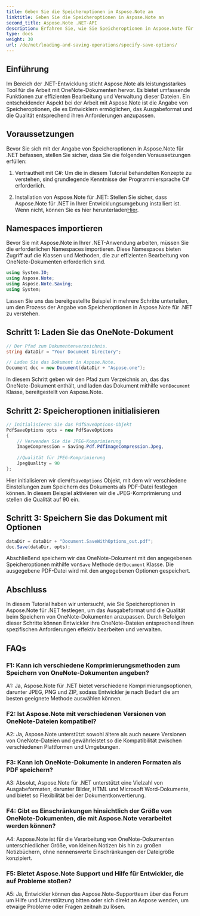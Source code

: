 ```yaml
---
title: Geben Sie die Speicheroptionen in Aspose.Note an
linktitle: Geben Sie die Speicheroptionen in Aspose.Note an
second_title: Aspose.Note .NET-API
description: Erfahren Sie, wie Sie Speicheroptionen in Aspose.Note für .NET festlegen, um das Ausgabeformat und die Qualität von OneNote-Dokumenten anzupassen.
type: docs
weight: 30
url: /de/net/loading-and-saving-operations/specify-save-options/
---
```

## Einführung

Im Bereich der .NET-Entwicklung sticht Aspose.Note als leistungsstarkes Tool für die Arbeit mit OneNote-Dokumenten hervor. Es bietet umfassende Funktionen zur effizienten Bearbeitung und Verwaltung dieser Dateien. Ein entscheidender Aspekt bei der Arbeit mit Aspose.Note ist die Angabe von Speicheroptionen, die es Entwicklern ermöglichen, das Ausgabeformat und die Qualität entsprechend ihren Anforderungen anzupassen.

## Voraussetzungen

Bevor Sie sich mit der Angabe von Speicheroptionen in Aspose.Note für .NET befassen, stellen Sie sicher, dass Sie die folgenden Voraussetzungen erfüllen:

1. Vertrautheit mit C#: Um die in diesem Tutorial behandelten Konzepte zu verstehen, sind grundlegende Kenntnisse der Programmiersprache C# erforderlich.
   
2.  Installation von Aspose.Note für .NET: Stellen Sie sicher, dass Aspose.Note für .NET in Ihrer Entwicklungsumgebung installiert ist. Wenn nicht, können Sie es hier herunterladen[Hier](https://releases.aspose.com/note/net/).

## Namespaces importieren

Bevor Sie mit Aspose.Note in Ihrer .NET-Anwendung arbeiten, müssen Sie die erforderlichen Namespaces importieren. Diese Namespaces bieten Zugriff auf die Klassen und Methoden, die zur effizienten Bearbeitung von OneNote-Dokumenten erforderlich sind.

```csharp
using System.IO;
using Aspose.Note;
using Aspose.Note.Saving;
using System;
```

Lassen Sie uns das bereitgestellte Beispiel in mehrere Schritte unterteilen, um den Prozess der Angabe von Speicheroptionen in Aspose.Note für .NET zu verstehen.

## Schritt 1: Laden Sie das OneNote-Dokument

```csharp
// Der Pfad zum Dokumentenverzeichnis.
string dataDir = "Your Document Directory";

// Laden Sie das Dokument in Aspose.Note.
Document doc = new Document(dataDir + "Aspose.one");
```

 In diesem Schritt geben wir den Pfad zum Verzeichnis an, das das OneNote-Dokument enthält, und laden das Dokument mithilfe von`Document` Klasse, bereitgestellt von Aspose.Note.

## Schritt 2: Speicheroptionen initialisieren

```csharp
// Initialisieren Sie das PdfSaveOptions-Objekt
PdfSaveOptions opts = new PdfSaveOptions
{
    // Verwenden Sie die JPEG-Komprimierung
    ImageCompression = Saving.Pdf.PdfImageCompression.Jpeg,
    
    //Qualität für JPEG-Komprimierung
    JpegQuality = 90
};
```

 Hier initialisieren wir die`PdfSaveOptions` Objekt, mit dem wir verschiedene Einstellungen zum Speichern des Dokuments als PDF-Datei festlegen können. In diesem Beispiel aktivieren wir die JPEG-Komprimierung und stellen die Qualität auf 90 ein.

## Schritt 3: Speichern Sie das Dokument mit Optionen

```csharp
dataDir = dataDir + "Document.SaveWithOptions_out.pdf";
doc.Save(dataDir, opts);
```

 Abschließend speichern wir das OneNote-Dokument mit den angegebenen Speicheroptionen mithilfe von`Save` Methode der`Document` Klasse. Die ausgegebene PDF-Datei wird mit den angegebenen Optionen gespeichert.

## Abschluss

In diesem Tutorial haben wir untersucht, wie Sie Speicheroptionen in Aspose.Note für .NET festlegen, um das Ausgabeformat und die Qualität beim Speichern von OneNote-Dokumenten anzupassen. Durch Befolgen dieser Schritte können Entwickler ihre OneNote-Dateien entsprechend ihren spezifischen Anforderungen effektiv bearbeiten und verwalten.

## FAQs

### F1: Kann ich verschiedene Komprimierungsmethoden zum Speichern von OneNote-Dokumenten angeben?

A1: Ja, Aspose.Note für .NET bietet verschiedene Komprimierungsoptionen, darunter JPEG, PNG und ZIP, sodass Entwickler je nach Bedarf die am besten geeignete Methode auswählen können.

### F2: Ist Aspose.Note mit verschiedenen Versionen von OneNote-Dateien kompatibel?

A2: Ja, Aspose.Note unterstützt sowohl ältere als auch neuere Versionen von OneNote-Dateien und gewährleistet so die Kompatibilität zwischen verschiedenen Plattformen und Umgebungen.

### F3: Kann ich OneNote-Dokumente in anderen Formaten als PDF speichern?

A3: Absolut, Aspose.Note für .NET unterstützt eine Vielzahl von Ausgabeformaten, darunter Bilder, HTML und Microsoft Word-Dokumente, und bietet so Flexibilität bei der Dokumentkonvertierung.

### F4: Gibt es Einschränkungen hinsichtlich der Größe von OneNote-Dokumenten, die mit Aspose.Note verarbeitet werden können?

A4: Aspose.Note ist für die Verarbeitung von OneNote-Dokumenten unterschiedlicher Größe, von kleinen Notizen bis hin zu großen Notizbüchern, ohne nennenswerte Einschränkungen der Dateigröße konzipiert.

### F5: Bietet Aspose.Note Support und Hilfe für Entwickler, die auf Probleme stoßen?

A5: Ja, Entwickler können das Aspose.Note-Supportteam über das Forum um Hilfe und Unterstützung bitten oder sich direkt an Aspose wenden, um etwaige Probleme oder Fragen zeitnah zu lösen.
